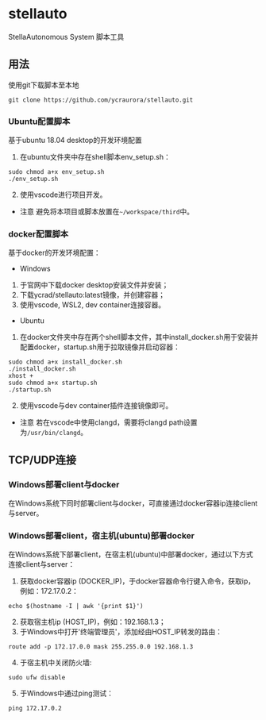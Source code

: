 # stellauto
StellaAutonomous System 脚本工具

## 用法
使用git下载脚本至本地
```
git clone https://github.com/ycraurora/stellauto.git
```

### Ubuntu配置脚本
基于ubuntu 18.04 desktop的开发环境配置
1. 在ubuntu文件夹中存在shell脚本env_setup.sh：
```
sudo chmod a+x env_setup.sh
./env_setup.sh
```
2. 使用vscode进行项目开发。

- 注意
避免将本项目或脚本放置在`~/workspace/third`中。

### docker配置脚本
基于docker的开发环境配置：
- Windows
1. 于官网中下载docker desktop安装文件并安装；
2. 下载ycrad/stellauto:latest镜像，并创建容器；
3. 使用vscode, WSL2, dev container连接容器。
- Ubuntu
1. 在docker文件夹中存在两个shell脚本文件，其中install_docker.sh用于安装并配置docker，startup.sh用于拉取镜像并启动容器：
```
sudo chmod a+x install_docker.sh
./install_docker.sh
xhost +
sudo chmod a+x startup.sh
./startup.sh
```
2. 使用vscode与dev container插件连接镜像即可。

- 注意
若在vscode中使用clangd，需要将clangd path设置为`/usr/bin/clangd`。

## TCP/UDP连接
### Windows部署client与docker
在Windows系统下同时部署client与docker，可直接通过docker容器ip连接client与server。
### Windows部署client，宿主机(ubuntu)部署docker
在Windows系统下部署client，在宿主机(ubuntu)中部署docker，通过以下方式连接client与server：
1. 获取docker容器ip (DOCKER_IP)，于docker容器命令行键入命令，获取ip，例如：172.17.0.2：
```
echo $(hostname -I | awk '{print $1}')
```
2. 获取宿主机ip (HOST_IP)，例如：192.168.1.3；
3. 于Windows中打开'终端管理员'，添加经由HOST_IP转发的路由：
```
route add -p 172.17.0.0 mask 255.255.0.0 192.168.1.3
```
4. 于宿主机中关闭防火墙:
```
sudo ufw disable
```
5. 于Windows中通过ping测试：
```
ping 172.17.0.2
```

